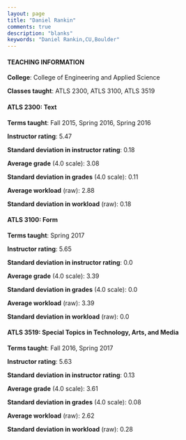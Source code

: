 ```yaml
---
layout: page
title: "Daniel Rankin" 
comments: true
description: "blanks"
keywords: "Daniel Rankin,CU,Boulder"
---
```

<head>
<script src="https://ajax.googleapis.com/ajax/libs/jquery/2.1.3/jquery.min.js"></script>
<script src="https://dl.dropboxusercontent.com/s/pc42nxpaw1ea4o9/highcharts.js?dl=0"></script>
<!-- <script src="../assets/js/highcharts.js"></script> -->
<style type="text/css">@font-face {
	font-family: "Bebas Neue";
	src: url(https://www.filehosting.org/file/details/544349/BebasNeue Regular.otf) format("opentype");
	}
	h1.Bebas { 
		font-family: "Bebas Neue", Verdana, Tahoma;
	}
</style>
</head>
	   
#### TEACHING INFORMATION

**College**: College of Engineering and Applied Science

**Classes taught**: ATLS 2300, ATLS 3100, ATLS 3519

#### ATLS 2300: Text

**Terms taught**: Fall 2015, Spring 2016, Spring 2016

**Instructor rating**: 5.47

**Standard deviation in instructor rating**: 0.18

**Average grade** (4.0 scale): 3.08

**Standard deviation in grades** (4.0 scale): 0.11

**Average workload** (raw): 2.88

**Standard deviation in workload** (raw): 0.18

#### ATLS 3100: Form

**Terms taught**: Spring 2017

**Instructor rating**: 5.65

**Standard deviation in instructor rating**: 0.0

**Average grade** (4.0 scale): 3.39

**Standard deviation in grades** (4.0 scale): 0.0

**Average workload** (raw): 3.39

**Standard deviation in workload** (raw): 0.0

#### ATLS 3519: Special Topics in Technology, Arts, and Media

**Terms taught**: Fall 2016, Spring 2017

**Instructor rating**: 5.63

**Standard deviation in instructor rating**: 0.13

**Average grade** (4.0 scale): 3.61

**Standard deviation in grades** (4.0 scale): 0.08

**Average workload** (raw): 2.62

**Standard deviation in workload** (raw): 0.28

